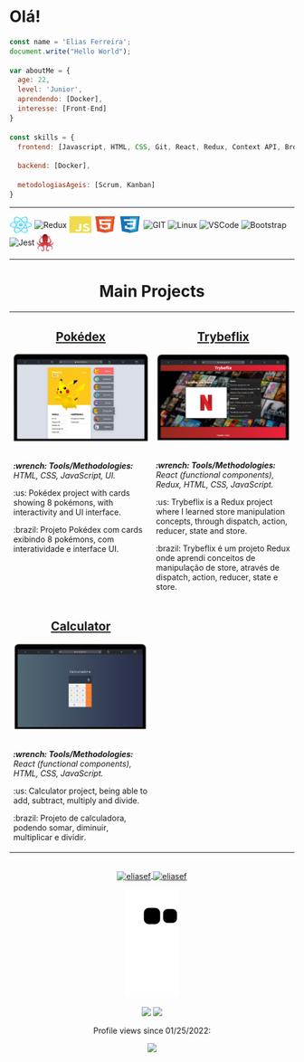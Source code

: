 # Olá!

```js
const name = 'Elias Ferreira';
document.write("Hello World");

var aboutMe = {
  age: 22,
  level: 'Junior',
  aprendendo: [Docker],
  interesse: [Front-End]
}

const skills = {
  frontend: [Javascript, HTML, CSS, Git, React, Redux, Context API, Browser Router, RTL, Jest, Bootstrap],
  
  backend: [Docker],
  
  metodologiasAgeis: [Scrum, Kanban]
}

```
---

<div>
  <img align="center" alt="React" height="33" width="40" src="https://raw.githubusercontent.com/devicons/devicon/master/icons/react/react-original.svg">
  <img align="center" alt="Redux" height="30" width="40" src="https://cdn.worldvectorlogo.com/logos/redux.svg">
  <img align="center" alt="Js" height="30" width="40" src="https://raw.githubusercontent.com/devicons/devicon/master/icons/javascript/javascript-plain.svg">
  <img align="center" alt="HTML" height="30" width="40" src="https://raw.githubusercontent.com/devicons/devicon/master/icons/html5/html5-original.svg">
  <img align="center" alt="CSS" height="30" width="40" src="https://raw.githubusercontent.com/devicons/devicon/master/icons/css3/css3-original.svg">
  <img align="center" alt="GIT" height="30" width="30" src="https://git-scm.com/images/logos/downloads/Git-Icon-1788C.png">
  <img align="center" alt="Linux" height="30" width="30" src="https://cdn-icons-png.flaticon.com/512/6124/6124995.png">
  <img align="center" alt="VSCode" height="30" width="36" src="https://cdn.worldvectorlogo.com/logos/visual-studio-code-1.svg">
  <img align="center" alt="Bootstrap" height="30" width="36" src="https://getbootstrap.com/docs/5.2/assets/brand/bootstrap-logo-shadow.png">  
  <img align="center" alt="Jest" height="30" width="50" src="https://cdn.jsdelivr.net/gh/devicons/devicon/icons/jest/jest-plain.svg" />
  <img align="center" alt="RTL" height="30" width="30" src="./images/testing-library.svg">
  
---

<h1 align="center">Main Projects</h1>
  
<div align="center">
<table>
  <tr>
   <td valign="top" width="50%">
      <h2 align="center"><a href="https://eliasef.github.io/pokedex/">Pokédex</a></h2>
      <a href="https://eliasef.github.io/pokedex/"><img width="100%" src="./images/pokedex.png" alt="Project-preview" /></a>
      <br>
      <br>
      <p><em><strong>:wrench: Tools/Methodologies:</strong> HTML, CSS, JavaScript, UI.</em></p>
      <p>:us: Pokédex project with cards showing 8 pokémons, with interactivity and UI interface.</p>
      <p>:brazil: Projeto Pokédex com cards exibindo 8 pokémons, com interatividade e interface UI.</p>
    </td>
    <td valign="top" width="50%">
      <h2 align="center"><a href="https://eliasef.github.io/trybeflix/">Trybeflix</a></h2>
      <a href="https://eliasef.github.io/trybeflix/"><img width="100%" src="./images/trybeflix.png" alt="Project-preview" /></a>
      <br>
      <br>
      <p><em><strong>:wrench: Tools/Methodologies:</strong> React (functional components), Redux, HTML, CSS, JavaScript.</em></p>
      <p>:us: Trybeflix is a Redux project where I learned store manipulation concepts, through dispatch, action, reducer, state and store.</p>
      <p>:brazil: Trybeflix é um projeto Redux onde aprendi conceitos de manipulação de store, através de dispatch, action, reducer, state e store.</p>
    </td>
    </tr>
    <tr>
    <td valign="top" width="50%">
      <h2 align="center"><a href="https://eliasef.github.io/calculator/">Calculator</a></h2>
      <a href="https://eliasef.github.io/calculator/"><img width="100%" src="./images/calculator2.png" alt="Project-preview" /></a>
      <br>
      <br>
      <p><em><strong>:wrench: Tools/Methodologies:</strong> React (functional components), HTML, CSS, JavaScript.</em></p>
      <p>:us: Calculator project, being able to add, subtract, multiply and divide.
      <p>:brazil: Projeto de calculadora, podendo somar, diminuir, multiplicar e dividir.</p>
    </td>
    </tr>
</table>
<br>
  </div>
  
<div align="center"> 
     <a href="https://github.com/eliasef">
  <img align="center" width="400px" src="https://github-readme-stats.vercel.app/api?username=eliasef&show_icons=true&theme=react" alt="eliasef" />
</a>
<a href="https://github.com/eliasef">
  <img align="center" width="336px" src="https://github-readme-stats.vercel.app/api/top-langs/?username=eliasef&layout=compact&theme=react" alt="eliasef" />
</a>
    

![Snake animation](https://github.com/rafaballerini/rafaballerini/blob/output/github-contribution-grid-snake.svg)
  </div>
  

<div align="center">
   <a href="https://www.linkedin.com/in/eliasef/" target="_blank"><img src="https://img.shields.io/badge/LinkedIn-0077B5?style=for-the-badge&logo=linkedin&logoColor=white" target="_blank"></a>
<a href = "mailto:eliasef0305@gmail.com"><img src="https://img.shields.io/badge/-Gmail-%23333?style=for-the-badge&logo=gmail&logoColor=white" target="_blank"></a>
<p>Profile views since 01/25/2022:</p>
    <p><img alingn="center" src="https://profile-counter.glitch.me/eliasef/count.svg"></p>
  </div>
  
   
    
 
